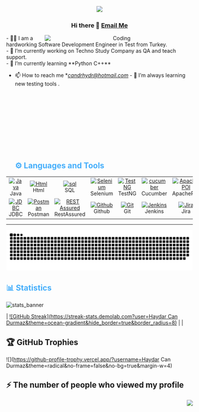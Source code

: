    
<div id="header" align="center">
  <img src="https://media.giphy.com/media/M9gbBd9nbDrOTu1Mqx/giphy.gif" width="100"/>   
 
  
  ### Hi there 👋   [Email Me](mailto:candrhydr@hotmail.com)
   
            
 <img align="right" alt="Coding" width="400" src="https://camo.githubusercontent.com/cae12fddd9d6982901d82580bdf321d81fb299141098ca1c2d4891870827bf17/68747470733a2f2f6d69726f2e6d656469756d2e636f6d2f6d61782f313336302f302a37513379765349765f7430696f4a2d5a2e676966">
</div >
            - 👨‍💻 I am a hardworking Software Development Engineer in Test from Turkey.<br/>
				- 💼 I’m currently working on Techno Study Company as  QA and teach support.<br/>
        - 🌱 I’m currently learning **Python C++**

- 📫 How to reach me **candrhydr@hotmail.com*
				- 🌱 I’m always learning new testing tools  . <br/></h1>
<br/> <br/> <br/> <br/> <br/> <br/> <br/> <br/><br/><br/><h2 style="color: #44AEFB">⚙️ Languages and Tools</h2>
<table align="center">
  <tr>
    <td align="center" width="96">
      <a href="#macropower-tech">
        <img src="https://www.svgrepo.com/show/303388/java-4-logo.svg" width="50" height="50" alt="Java" />
      </a>
      <br>Java
    </td>
    <td align="center" width="96">
      <a href="#macropower-tech">
        <img src="https://www.svgrepo.com/show/197982/html.svg" width="48" height="48" alt="Html" />
      </a>
      <br>Html
    </td>
    <td align="center" width="96">
      <a href="#macropower-tech">
        <img src="https://www.svgrepo.com/show/255832/sql.svg" alt="sql" width="48" height="48" alt="SQL" />
      </a>
      <br>SQL
    </td>
    <td align="center" width="96">
      <a href="#macropower-tech">
        <img src="https://www.svgrepo.com/show/354321/selenium.svg" width="48" height="48" alt="Selenium" />
      </a>
      <br>Selenium
    </td>
    <td align="center" width="96">
      <a href="#macropower-tech">
        <img src="https://i0.wp.com/blog.knoldus.com/wp-content/uploads/2020/01/TESTNG.png?resize=1024%2C576&ssl=1" width="48" height="48" alt="TestNG" />
      </a>
      <br>TestNG
    </td>
    <td align="center" width="96">
      <a href="#macropower-tech">
        <img src="https://www.svgrepo.com/show/353625/cucumber.svg" alt="cucumber" width="48" height="48" alt="Cucumber" />
      </a>
      <br>Cucumber
    </td>
    <td align="center" width="96">
      <a href="#macropower-tech" >
        <img src="https://www.svgrepo.com/show/353400/apache.svg" width="48" height="48" alt="ApachePOI" />
      </a>
      <br>ApachePOI
    </td>
   </td>
    <td align="center" width="96">
      <a href="#macropower-tech">
        <img src="https://www.svgrepo.com/show/306453/mysql.svg" width="48" height="48" alt="MySQL" />
      </a>
      <br>MySQL
  </tr>
  <tr>
    <td align="center" width="96"> 
      <a href="#macropower-tech" >
        <img src="https://nehajain216.github.io/img/jdbc.png" width="48" height="48" alt="JDBC" />
      </a>
      <br>JDBC
    </td>
    <td align="center" width="96">
      <a href="#macropower-tech" >
        <img src="https://voyager.postman.com/logo/postman-logo-orange-stacked.svg" alt="Postman" />
      </a>
      <br>Postman
    </td>
    <td align="center"  width="96">
      <a href="#macropower-tech">
        <img src="https://avatars.githubusercontent.com/u/19369327?s=200&v=4" width="48" height="48" alt="REST Assured" />
      </a>
      <br>RestAssured
    </td>
    <td align="center"  width="96">
      <a href="#macropower-tech">
        <img src="https://www.svgrepo.com/show/344880/github.svg" width="48" height="48" alt="Github" />
      </a>
      <br>Github
    </td>
   </td>
    <td align="center"  width="96">
      <a href="#macropower-tech">
        <img src="https://user-images.githubusercontent.com/108164455/209452977-23662e97-8f89-4a78-8172-70ae174df18c.png" width="48" height="48" alt="Git" />
      </a>
      <br>Git
    </td>
    <td align="center" width="96">
      <a href="#macropower-tech">
        <img src="https://www.svgrepo.com/show/353929/jenkins.svg" width="48" height="48" alt="Jenkins" />
      </a>
      <br>Jenkins
    </td>
    <td align="center"  width="96">
      <a href="#macropower-tech">
        <img src="https://www.svgrepo.com/show/376328/jira.svg" width="48" height="48" alt="Jira" />
      </a>
      <br>Jira
    </td>
    <td align="center" width="96">
      <a href="#macropower-tech" >
        <img src="https://pbs.twimg.com/profile_images/1034362081141817344/Yv4OcNVG_400x400.jpg" width="48" height="48" alt="Xray" />
      </a>
      <br>Xray
    </td>
   </td>
    <td align="center" width="96">
      <a href="#macropower-tech" >
        <img src="https://user-images.githubusercontent.com/108164455/209253267-1f039c1b-3732-440b-947b-d2c3f8d7cd68.png" width="48" height="48" alt="Maven" />
      </a>
      <br>Maven
  </tr>
</table>

--------------------------------------------------------------------------------------------------------------------------------------------------------

<div align="center">
<img src="https://raw.githubusercontent.com/Platane/snk/output/github-contribution-grid-snake.svg">
</div>


   <h2 style="color: #44AEFB">📊 Statistics</h2>

![stats_banner](https://user-images.githubusercontent.com/78341798/194534778-d662496c-ae00-4e8d-ae9b-b90912054e7f.gif)

|       [![GitHub Streak](https://streak-stats.demolab.com?user=Haydar Can Durmaz&theme=ocean-gradient&hide_border=true&border_radius=8)](https://git.io/streak-stats)       |                                                                                                                                                                                                                                                          |




   
## 🏆 GitHub Trophies
![](https://github-profile-trophy.vercel.app/?username=Haydar Can Durmaz&theme=radical&no-frame=false&no-bg=true&margin-w=4)   

 ## ⚡ The number of people who viewed my profile
<div>
<p align="right"><img align="center" src="https://profile-counter.glitch.me/{Haydar Can Durmaz}/count.svg" /> </p> 
</div>
      
